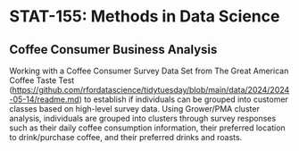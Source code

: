 # STAT-155: Methods in Data Science
## Coffee Consumer Business Analysis

Working with a Coffee Consumer Survey Data Set from The Great American Coffee Taste Test (https://github.com/rfordatascience/tidytuesday/blob/main/data/2024/2024-05-14/readme.md) to establish if individuals can be grouped into customer classes based on high-level survey data. Using Grower/PMA cluster analysis, individuals are grouped into clusters through survey responses such as their daily coffee consumption information, their preferred location to drink/purchase coffee, and their preferred drinks and roasts.  
